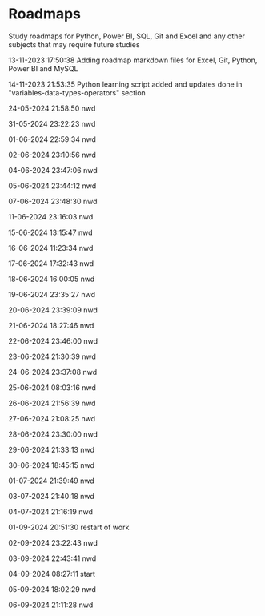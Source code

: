 # Roadmaps
Study roadmaps for Python, Power BI, SQL, Git and Excel and any other subjects that may require future studies

13-11-2023 17:50:38 Adding roadmap markdown files for Excel, Git, Python, Power BI and MySQL

14-11-2023 21:53:35 Python learning script added and updates done in "variables-data-types-operators" section

24-05-2024 21:58:50 nwd

31-05-2024 23:22:23 nwd

01-06-2024 22:59:34 nwd

02-06-2024 23:10:56 nwd

04-06-2024 23:47:06 nwd

05-06-2024 23:44:12 nwd

07-06-2024 23:48:30 nwd

11-06-2024 23:16:03 nwd

15-06-2024 13:15:47 nwd

16-06-2024 11:23:34 nwd

17-06-2024 17:32:43 nwd

18-06-2024 16:00:05 nwd

19-06-2024 23:35:27 nwd

20-06-2024 23:39:09 nwd

21-06-2024 18:27:46 nwd

22-06-2024 23:46:00 nwd

23-06-2024 21:30:39 nwd

24-06-2024 23:37:08 nwd

25-06-2024 08:03:16 nwd

26-06-2024 21:56:39 nwd

27-06-2024 21:08:25 nwd

28-06-2024 23:30:00 nwd

29-06-2024 21:33:13 nwd

30-06-2024 18:45:15 nwd

01-07-2024 21:39:49 nwd

03-07-2024 21:40:18 nwd

04-07-2024 21:16:19 nwd

01-09-2024 20:51:30 restart of work

02-09-2024 23:22:43 nwd

03-09-2024 22:43:41 nwd

04-09-2024 08:27:11 start

05-09-2024 18:02:29 nwd

06-09-2024 21:11:28 nwd